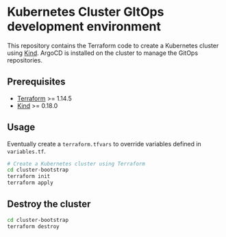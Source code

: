 # Kubernetes Cluster GItOps development environment

This repository contains the Terraform code to create a Kubernetes cluster using [Kind](https://kind.sigs.k8s.io/).
ArgoCD is installed on the cluster to manage the GitOps repositories.

## Prerequisites

- [Terraform](https://www.terraform.io/downloads.html) >= 1.14.5
- [Kind](https://kind.sigs.k8s.io/) >= 0.18.0

## Usage

Eventually create a `terraform.tfvars` to override variables defined in `variables.tf`.

```bash
# Create a Kubernetes cluster using Terraform
cd cluster-bootstrap
terraform init
terraform apply
```

## Destroy the cluster

```bash
cd cluster-bootstrap
terraform destroy
```
